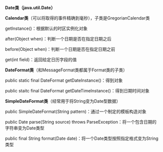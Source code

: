 **Date类（java.util.Date）**

**Calendar类**（可以将取得的事件精确到毫秒），子类是GregorianCalendar类

getInstance\(\)：根据默认的时区实例化对象

after\(Object when\)：判断一个日期是否在指定日期之后

before\(Object when\)：判断一个日期是否在指定日期之前

get\(int field\)：返回给定日历字段的值

**DateFormat类**（和MessageFormat类都属于Format类的子类）

public static final DateFormat getDateInstance\(\)：得到对象

public staitc final DateFormat getDateTimeInstance\(\)：得到日期时间对象

**SimpleDateFormat类**（经常用于将String变为Date型数据）

public SimpleDateFormat\(String pattern\)：通过一个制定的模板构造对象

public Date parse\(String source\) throws ParseException：将一个包含日期的字符串变为Date类型

public final String format\(Date date\)：将一个Date类型按照指定格式变为String类型







